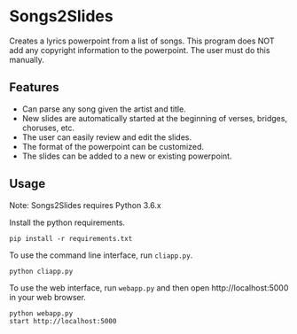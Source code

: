 # Songs2Slides
Creates a lyrics powerpoint from a list of songs. This program does NOT add any copyright information to the powerpoint. The user must do this manually.

## Features
- Can parse any song given the artist and title.
- New slides are automatically started at the beginning of verses, bridges, choruses, etc.
- The user can easily review and edit the slides.
- The format of the powerpoint can be customized.
- The slides can be added to a new or existing powerpoint.

## Usage
Note: Songs2Slides requires Python 3.6.x

Install the python requirements.
```
pip install -r requirements.txt
```
To use the command line interface, run `cliapp.py`.
```
python cliapp.py
```
To use the web interface, run `webapp.py` and then open http://localhost:5000 in your web browser.
```
python webapp.py
start http://localhost:5000
```
